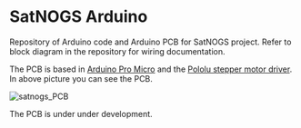 SatNOGS Arduino
===============

Repository of Arduino code and Arduino PCB for SatNOGS project.
Refer to block diagram in the repository for wiring documentation.

The PCB is based in [Arduino Pro Micro](https://www.sparkfun.com/products/12640) and the [Pololu stepper motor driver](http://www.pololu.com/product/1182). In above picture you can see the PCB.

![satnogs_PCB](https://raw.github.com/satnogs/satnogs-arduino/master/SatNOGS_PCB.png)

The PCB is under under development.
